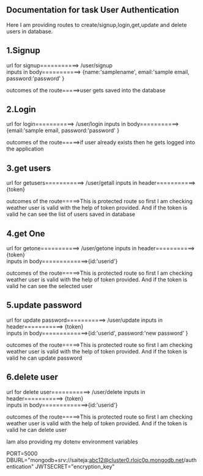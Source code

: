 Documentation for task User Authentication 
-------------------------------------------

Here I am providing routes to create/signup,login,get,update and delete users in database.

1.Signup
--------

url for signup===========>  /user/signup  
inputs in body===========>   {name:'samplename',
                              email:'sample email,
                              password:'password'
                             } 

outcomes of the route=====>user gets saved into the database 

2.Login
------- 

url for login===========>  /user/login
inputs in body===========>   {email:'sample email,
                              password:'password'
                             } 

outcomes of the route=====>if user already exists then he gets logged into the application 


3.get users 
------------

url for getusers===========>  /user/getall
inputs in header===========>   {token} 

outcomes of the route=====>This is protected route so first I am checking weather user is valid with the help of token provided. And if the token is valid he can see the list of users saved in database 


4.get One
----------

url for getone===========>  /user/getone
inputs in header===========>   {token}  
inputs in body=============>{id:'userid'}

outcomes of the route=====>This is protected route so first I am checking weather user is valid with the help of token provided. And if the token is valid he can see the selected user 

5.update password
-----------------

url for update password===========>  /user/update
inputs in header===========>   {token}  
inputs in body=============>{id:'userid',
                             password:'new password'
                             }

outcomes of the route=====>This is protected route so first I am checking weather user is valid with the help of token provided. And if the token is valid he can update password 


6.delete user
-------------

url for delete user===========>  /user/delete
inputs in header===========>   {token}  
inputs in body=============>{id:'userid'}

outcomes of the route=====>This is protected route so first I am checking weather user is valid with the help of token provided. And if the token is valid he can delete user

Iam also providing my dotenv environment variables 

PORT=5000
DBURL="mongodb+srv://saiteja:abc12@cluster0.rlojc0p.mongodb.net/authentication"
JWTSECRET="encryption_key"






